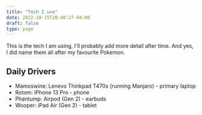 ```yaml
---
title: "Tech I use"
date: 2022-10-15T20:48:27-04:00
draft: false
type: page
---
```


This is the tech I am using, I'll probably add more detail after time. And yes, I did name them all after my favourite Pokemon.

## Daily Drivers
- Mamoswine: Lenevo Thinkpad T470s (running Manjaro) - primary laptop
- Rotom: iPhone 13 Pro - phone
- Phantump: Airpod (Gen 2) - earbuds
- Wooper: iPad Air (Gen 2) - tablet

